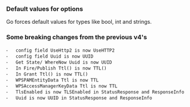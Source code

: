 ### Default values for options

Go forces default values for types like bool, int and strings.

### Some breaking changes from the previous v4's
	⁃	config field UseHttp2 is now UseHTTP2
	⁃	config field Uuid is now UUID
	⁃	Get State/ WhereNow Uuid is now UUID
	⁃	In Fire/Publish Ttl() is now TTL()
	⁃	In Grant Ttl() is now TTL()
	⁃	WPSPAMEntityData Ttl is now TTL
	⁃	WPSAccessManagerKeyData Ttl is now TTL
	⁃	TlsEnabled is now TLSEnabled in StatusResponse and ResponseInfo
	⁃	Uuid is now UUID in StatusResponse and ResponseInfo